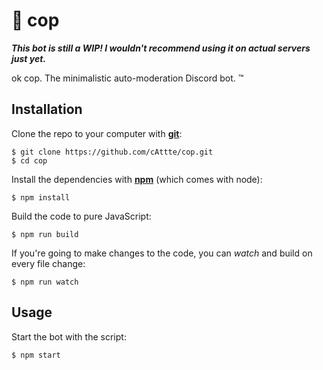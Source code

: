 # 👮 cop

**_This bot is still a WIP! I wouldn't recommend using it on actual servers just yet._**

ok cop. The minimalistic auto-moderation Discord bot. :tm:

## Installation

Clone the repo to your computer with **[git][]**:

    $ git clone https://github.com/cAttte/cop.git
    $ cd cop

Install the dependencies with **[npm][]** (which comes with node):

    $ npm install

Build the code to pure JavaScript:

    $ npm run build

If you're going to make changes to the code, you can _watch_ and build on every file change:

    $ npm run watch

## Usage

Start the bot with the script:

    $ npm start

<!-- references -->

[git]: https://git-scm.com/
[npm]: https://www.npmjs.com/
